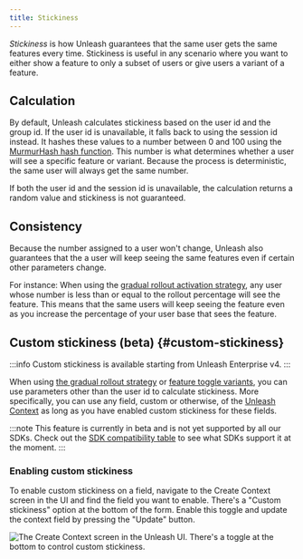 ```yaml
---
title: Stickiness
---
```


_Stickiness_ is how Unleash guarantees that the same user gets the same features every time. Stickiness is useful in any scenario where you want to either show a feature to only a subset of users or give users a variant of a feature.

## Calculation

By default, Unleash calculates stickiness based on the user id and the group id. If the user id is unavailable, it falls back to using the session id instead. It hashes these values to a number between 0 and 100 using the [MurmurHash hash function](https://en.wikipedia.org/wiki/MurmurHash). This number is what determines whether a user will see a specific feature or variant. Because the process is deterministic, the same user will always get the same number.

If both the user id and the session id is unavailable, the calculation returns a random value and stickiness is not guaranteed.

## Consistency

Because the number assigned to a user won't change, Unleash also guarantees that the a user will keep seeing the same features even if certain other parameters change.

For instance: When using the [gradual rollout activation strategy](../user_guide/activation-strategies.md#gradual-rollout), any user whose number is less than or equal to the rollout percentage will see the feature. This means that the same users will keep seeing the feature even as you increase the percentage of your user base that sees the feature.

## Custom stickiness (beta) {#custom-stickiness}

:::info
Custom stickiness is available starting from Unleash Enterprise v4.
:::

When using [the gradual rollout strategy](../user_guide/activation-strategies.md#gradual-rollout) or [feature toggle variants](./feature-toggle-variants.md), you can use parameters other than the user id to calculate stickiness. More specifically, you can use any field, custom or otherwise, of the [Unleash Context](../user_guide/unleash-context.md) as long as you have enabled custom stickiness for these fields.

:::note
This feature is currently in beta and is not yet supported by all our SDKs. Check out the [SDK compatibility table](../reference/sdks/index.md#server-side-sdk-compatibility-table) to see what SDKs support it at the moment.
:::

### Enabling custom stickiness

To enable custom stickiness on a field, navigate to the Create Context screen in the UI and find the field you want to enable. There's a "Custom stickiness" option at the bottom of the form. Enable this toggle and update the context field by pressing the "Update" button.

![The Create Context screen in the Unleash UI. There's a toggle at the bottom to control custom stickiness.](/img/enable_custom_stickiness.png)
